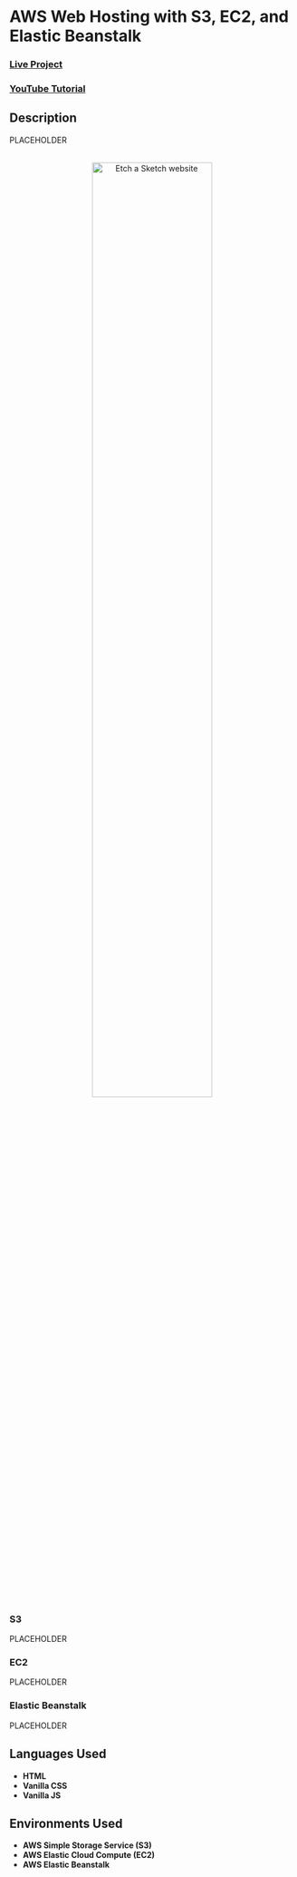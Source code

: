 <h1>AWS Web Hosting with S3, EC2, and Elastic Beanstalk</h1>

 ### [Live Project](http://jake-aws-webhosting-demo-bucket.s3-website-us-west-1.amazonaws.com)
 ### [YouTube Tutorial](https://youtu.be/l5wKv2yQRdY)
 
<h2>Description</h2>
PLACEHOLDER
<br />
<br />

<p align="center">
<img src="https://user-images.githubusercontent.com/50299748/214473156-4b533df7-5480-4e46-8f7b-415becfc1f7e.png" height="65%" width="65%" alt="Etch a Sketch website"/>
</p>

<h3>S3</h3>
PLACEHOLDER
<h3>EC2</h3>
PLACEHOLDER
<h3>Elastic Beanstalk</h3>
PLACEHOLDER

<h2>Languages Used</h2>

- <b>HTML</b>
- <b>Vanilla CSS</b>
- <b>Vanilla JS</b>

<h2>Environments Used</h2>

- <b>AWS Simple Storage Service (S3)</b>
- <b>AWS Elastic Cloud Compute (EC2)</b>
- <b>AWS Elastic Beanstalk</b>
